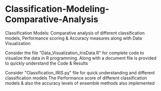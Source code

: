 # Classification-Modeling-Comparative-Analysis
Classification Models: Comparative analysis of different classification models, Performance scoring &amp; Accuracy measures along with Data Visualization


Consider the file "Data_Visualization_IrisData.R" for complete code to visualize the data in R programming.
Along with a document file is provided to quickly understand the Code & Results

Consider "Classification_IRIS.py" file for quick understanding and different classification models
The Performance score of different classification models & also the accuracy levels of ensemble methods also implemented
